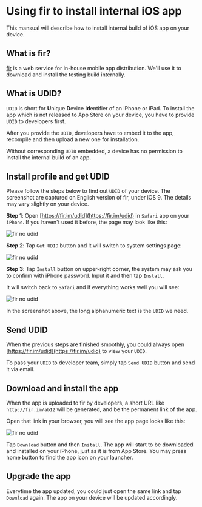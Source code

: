 # Using fir to install internal iOS app

This mansual will describe how to install internal build of iOS app on your device.

## What is fir?

[fir](http://fir.im/) is a web service for in-house mobile app distribution. We'll use it to download and install the testing build internally.

## What is UDID?

`UDID` is short for **U**nique **D**evice **Id**entifier of an iPhone or iPad. To install the app which is not released to App Store on your device, you have to provide `UDID` to developers first.

After you provide the `UDID`, developers have to embed it to the app, recompile and then upload a new one for installation.

Without corresponding `UDID` embedded, a device has no permission to install the internal build of an app.

## Install profile and get UDID

Please follow the steps below to find out `UDID` of your device. The screenshot are captured on English version of fir, under iOS 9. The details may vary slightly on your device.

**Step 1**: Open [https://fir.im/udid](https://fir.im/udid) in `Safari` app on your `iPhone`. If you haven't used it before, the page may look like this:

![fir no udid](./img/fir_no_udid.png)

**Step 2**: Tap `Get UDID` button and it will switch to system settings page:

![fir no udid](./img/fir_install_profile.png)

**Step 3**: Tap `Install` button on upper-right corner, the system may ask you to confirm with iPhone password. Input it and then tap `Install`.

It will switch back to `Safari` and if everything works well you will see:

![fir no udid](./img/fir_had_udid.png)

In the screenshot above, the long alphanumeric text is the `UDID` we need.

## Send UDID

When the previous steps are finished smoothly, you could always open [https://fir.im/udid](https://fir.im/udid) to view your `UDID`.

To pass your `UDID` to developer team, simply tap `Send UDID` button and send it via email.

## Download and install the app

When the app is uploaded to fir by developers, a short URL like `http://fir.im/ab12` will be generated, and be the permanent link of the app. 

Open that link in your browser, you will see the app page looks like this:

![fir no udid](./img/fir_app_sample.png)

Tap `Download` button and then `Install`. The app will start to be downloaded and installed on your iPhone, just as it is from App Store. You may press home button to find the app icon on your launcher.

## Upgrade the app

Everytime the app updated, you could just open the same link and tap `Download` again. The app on your device will be updated accordingly.
